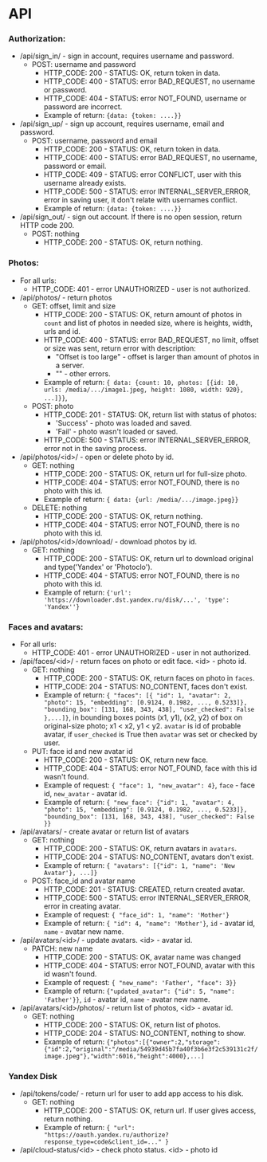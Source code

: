 # API
### Authorization:
* /api/sign_in/ - sign in account, requires username and password.
    * POST: username and password
        * HTTP\_CODE: 200 - STATUS: OK, return token in data.
        * HTTP\_CODE: 400 - STATUS: error BAD\_REQUEST, no username or password.
        * HTTP\_CODE: 404 - STATUS: error NOT\_FOUND, username or password are incorrect.
        * Example of return: `{data: {token: ....}}`
* /api/sign_up/ - sign up account, requires username, email and password.
    * POST: username, password and email
        * HTTP\_CODE: 200 - STATUS: OK, return token in data.
        * HTTP\_CODE: 400 - STATUS: error BAD\_REQUEST, no username, password or email.
        * HTTP\_CODE: 409 - STATUS: error CONFLICT, user with this username already exists.
        * HTTP\_CODE: 500 - STATUS: error INTERNAL\_SERVER\_ERROR, error in saving user, it don't relate with usernames conflict.
        * Example of return: `{data: {token: ....}}`
* /api/sign_out/ - sign out account. If there is no open session, return HTTP code 200.
    * POST: nothing
        * HTTP\_CODE: 200 - STATUS: OK, return nothing.
### Photos:
* For all urls:
    * HTTP\_CODE: 401 - error UNAUTHORIZED - user is not authorized.
* /api/photos/ - return photos
    * GET: offset, limit and size
        * HTTP\_CODE: 200 - STATUS: OK, return amount of photos in `count` and list of photos in needed size, where is heights, width, urls and id.
        * HTTP\_CODE: 400 - STATUS: error BAD\_REQUEST, no limit, offset or size was sent, return error with description:
            * "Offset is too large" - offset is larger than amount of photos in a server.
            * "" - other errors.
        * Example of return: `{ data: {count: 10, photos: [{id: 10, urls: /media/.../image1.jpeg, height: 1080, width: 920}, ...]}}`, 
    * POST: photo
        * HTTP\_CODE: 201 - STATUS: OK, return list with status of photos:
            * 'Success' - photo was loaded and saved.
            * 'Fail' - photo wasn't loaded or saved.
        * HTTP\_CODE: 500 - STATUS: error INTERNAL\_SERVER\_ERROR, error not in the saving process.
* /api/photos/\<id\>/ - open or delete photo by id.
    * GET: nothing
        * HTTP\_CODE: 200 - STATUS: OK, return url for full-size photo.
        * HTTP\_CODE: 404 - STATUS: error NOT\_FOUND, there is no photo with this id.
        * Example of return: `{ data: {url: /media/.../image.jpeg}}`
    * DELETE: nothing
        * HTTP\_CODE: 200 - STATUS: OK, return nothing.
        * HTTP\_CODE: 404 - STATUS: error NOT\_FOUND, there is no photo with this id.
* /api/photos/\<id\>/download/ - download photos by id.
    * GET: nothing
        * HTTP\_CODE: 200 - STATUS: OK, return url to download original and type('Yandex' or 'Photoclo').
        * HTTP\_CODE: 404 - STATUS: error NOT\_FOUND, there is no photo with this id.
        * Example of  return: `{'url': 'https://downloader.dst.yandex.ru/disk/...',
        'type': 'Yandex''}`
### Faces and avatars:
* For all urls:
    * HTTP\_CODE: 401 - error UNAUTHORIZED - user in not authorized.
* /api/faces/\<id\>/ - return faces on photo or edit face. \<id\> - photo id.
    * GET: nothing    
        * HTTP\_CODE: 200 - STATUS: OK, return faces on photo in `faces`.
        * HTTP\_CODE: 204 - STATUS: NO\_CONTENT, faces don't exist.
        * Example of return: `{ "faces": [{ "id": 1, "avatar": 2, "photo": 15, "embedding": [0.9124, 0.1982, ..., 0.5233]}, "bounding_box": [131, 168, 343, 438], "user_checked": False },...]}`,
        in bounding boxes points (x1, y1), (x2, y2) of box on original-size photo; x1 < x2, y1 < y2. `avatar` is id of probable avatar, if `user_checked` is True then `avatar` was set or checked by user.
    * PUT: face id and new avatar id
        * HTTP\_CODE: 200 - STATUS: OK, return new face.
        * HTTP\_CODE: 404 - STATUS: error NOT\_FOUND, face with this id wasn't found.
        * Example of request: `{ "face": 1, "new_avatar": 4}`, `face` - face id, `new_avatar` - avatar id.
        * Example of return: `{ "new_face": {"id": 1, "avatar": 4, "photo": 15, "embedding": [0.9124, 0.1982, ..., 0.5233]}, "bounding_box": [131, 168, 343, 438], "user_checked": False }}`
* /api/avatars/ - create avatar or return list of avatars
    * GET: nothing
        * HTTP\_CODE: 200 - STATUS: OK, return avatars in `avatars`.
        * HTTP\_CODE: 204 - STATUS: NO\_CONTENT, avatars don't exist.
        * Example of return: `{ "avatars": [{"id": 1, "name": 'New Avatar'}, ...]}`
    * POST: face_id and avatar name
        * HTTP\_CODE: 201 - STATUS: CREATED, return created avatar.
        * HTTP\_CODE: 500 - STATUS: error INTERNAL\_SERVER\_ERROR, error in creating avatar.
        * Example of request: `{ "face_id": 1, "name": 'Mother'}`
        * Example of return: `{ "id": 4, "name": 'Mother'}`, `id` - avatar id, `name` - avatar new name.
* /api/avatars/\<id\>/ - update avatars. \<id\> - avatar id.
    * PATCH: new name
        * HTTP\_CODE: 200 - STATUS: OK, avatar name was changed
        * HTTP\_CODE: 404 -  STATUS: error NOT\_FOUND, avatar with this id wasn't found.
        * Example of request: `{ "new_name": 'Father', "face": 3}}`
        * Example of return: `{"updated_avatar": {"id": 5, "name": 'Father'}}`, `id` - avatar id, `name` - avatar new name.
* /api/avatars/\<id\>/photos/ - return list of photos, \<id\> - avatar id.
    * GET: nothing
        * HTTP\_CODE: 200 - STATUS: OK, return list of photos.
        * HTTP\_CODE: 204 - STATUS: NO\_CONTENT, nothing to show.
        * Example of return: `{"photos":[{"owner":2,"storage":{"id":2,"original":"/media/54939d45b7fa40f3b6e3f2c539131c2f/image.jpeg"},"width":6016,"height":4000},...]`
### Yandex Disk
* /api/tokens/code/ - return url for user to add app access to his disk.
    * GET: nothing
        * HTTP\_CODE: 200 - STATUS: OK, return url. If user gives access, return nothing.
        * Example of return: `{
    "url": "https://oauth.yandex.ru/authorize?response_type=code&client_id=..."
}`
* /api/cloud-status/\<id\> - check photo status. \<id\> - photo id
    